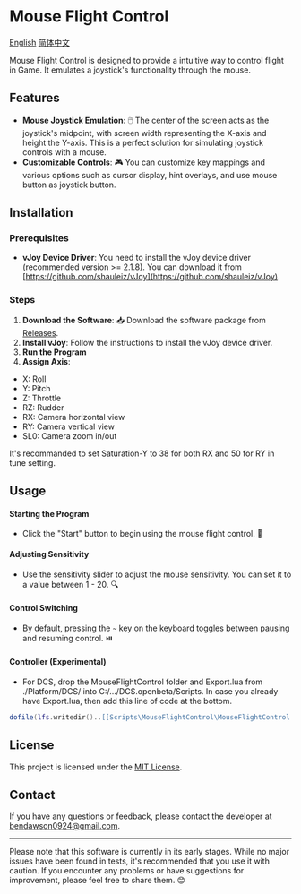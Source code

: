 # Mouse Flight Control

[English](README.md) [简体中文](README-CN.md)

Mouse Flight Control is designed to provide a intuitive way to control flight in Game. It emulates a joystick's functionality through the mouse.

## Features

- **Mouse Joystick Emulation**: 🖱️ The center of the screen acts as the joystick's midpoint, with screen width representing the X-axis and height the Y-axis. This is a perfect solution for simulating joystick controls with a mouse.
- **Customizable Controls**: 🎮 You can customize key mappings and various options such as cursor display, hint overlays, and use mouse button as joystick button.

## Installation

### Prerequisites
- **vJoy Device Driver**: You need to install the vJoy device driver (recommended version >= 2.1.8). You can download it from [https://github.com/shauleiz/vJoy](https://github.com/shauleiz/vJoy).

### Steps
1. **Download the Software**: 📥 Download the software package from [Releases](https://github.com/Dawson924/MouseFlightControl/releases).
2. **Install vJoy**: Follow the instructions to install the vJoy device driver.
3. **Run the Program**
4. **Assign Axis**:
  - X: Roll
  - Y: Pitch
  - Z: Throttle
  - RZ: Rudder
  - RX: Camera horizontal view
  - RY: Camera vertical view
  - SL0: Camera zoom in/out

It's recommanded to set Saturation-Y to 38 for both RX and 50 for RY in tune setting.

## Usage

#### Starting the Program
- Click the "Start" button to begin using the mouse flight control. 🚀

#### Adjusting Sensitivity
- Use the sensitivity slider to adjust the mouse sensitivity. You can set it to a value between 1 - 20. 🔍

#### Control Switching
- By default, pressing the `~` key on the keyboard toggles between pausing and resuming control. ⏯️

#### Controller (Experimental)
- For DCS, drop the MouseFlightControl folder and Export.lua from ./Platform/DCS/ into C:/.../DCS.openbeta/Scripts. In case you already have Export.lua, then add this line of code at the bottom.
```lua
dofile(lfs.writedir()..[[Scripts\MouseFlightControl\MouseFlightControl.lua]]);
```

## License

This project is licensed under the [MIT License](https://opensource.org/licenses/MIT).

## Contact

If you have any questions or feedback, please contact the developer at [bendawson0924@gmail.com](mailto:bendawson0924@gmail.com).

---

Please note that this software is currently in its early stages. While no major issues have been found in tests, it's recommended that you use it with caution. If you encounter any problems or have suggestions for improvement, please feel free to share them. 😊

